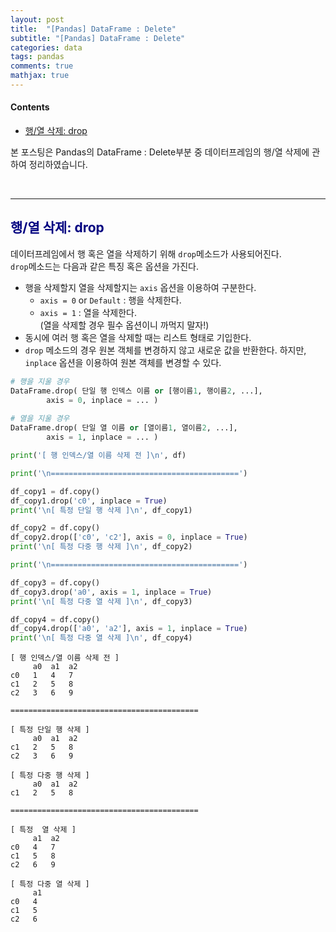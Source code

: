 ```yaml
---
layout: post
title:  "[Pandas] DataFrame : Delete"
subtitle: "[Pandas] DataFrame : Delete"
categories: data
tags: pandas
comments: true
mathjax: true
---
```

#### Contents
- [행/열 삭제: drop](#행열-삭제-drop)

본 포스팅은 Pandas의 DataFrame : Delete부분 중 데이터프레임의 행/열 삭제에 관하여 정리하였습니다.

<br>

---

## <span style="color:navy">행/열 삭제: drop<span>

데이터프레임에서 행 혹은 열을 삭제하기 위해 `drop`메소드가 사용되어진다. <br> `drop`메소드는 다음과 같은 특징 혹은 옵션을 가진다.

- 행을 삭제할지 열을 삭제할지는 `axis` 옵션을 이용하여 구분한다.
    - `axis = 0` or `Default` : 행을 삭제한다.
    - `axis = 1` : 열을 삭제한다. <br>(열을 삭제할 경우 필수 옵션이니 까먹지 말자!)
- 동시에 여러 행 혹은 열을 삭제할 때는 리스트 형태로 기입한다.
- `drop` 메소드의 경우 원본 객체를 변경하지 않고 새로운 값을 반환한다. 하지만,  `inplace` 옵션을 이용하여 원본 객체를 변경할 수 있다.

```python
# 행을 지울 경우
DataFrame.drop( 단일 행 인덱스 이름 or [행이름1, 행이름2, ...], 
		axis = 0, inplace = ... )
				
# 열을 지울 경우
DataFrame.drop( 단일 열 이름 or [열이름1, 열이름2, ...], 
		axis = 1, inplace = ... )
```

```python
print('[ 행 인덱스/열 이름 삭제 전 ]\n', df)

print('\n==========================================')

df_copy1 = df.copy()
df_copy1.drop('c0', inplace = True)
print('\n[ 특정 단일 행 삭제 ]\n', df_copy1)

df_copy2 = df.copy()
df_copy2.drop(['c0', 'c2'], axis = 0, inplace = True)
print('\n[ 특정 다중 행 삭제 ]\n', df_copy2)

print('\n==========================================')

df_copy3 = df.copy()
df_copy3.drop('a0', axis = 1, inplace = True)
print('\n[ 특정 다중 열 삭제 ]\n', df_copy3)

df_copy4 = df.copy()
df_copy4.drop(['a0', 'a2'], axis = 1, inplace = True)
print('\n[ 특정 다중 열 삭제 ]\n', df_copy4)
```

```
[ 행 인덱스/열 이름 삭제 전 ]
     a0  a1  a2
c0   1   4   7
c1   2   5   8
c2   3   6   9

==========================================

[ 특정 단일 행 삭제 ]
     a0  a1  a2
c1   2   5   8
c2   3   6   9

[ 특정 다중 행 삭제 ]
     a0  a1  a2
c1   2   5   8

==========================================

[ 특정  열 삭제 ]
     a1  a2
c0   4   7
c1   5   8
c2   6   9

[ 특정 다중 열 삭제 ]
     a1
c0   4
c1   5
c2   6
```
